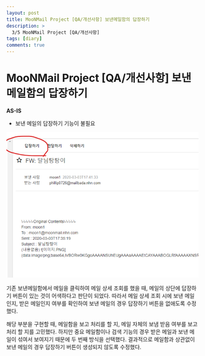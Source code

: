 ```yaml
---
layout: post
title: MooNMail Project [QA/개선사항] 보낸메일함의 답장하기
description: >
  3/5 MooNMail Project [QA/개선사항]
tags: [diary]
comments: true
---
```


# MooNMail Project [QA/개선사항] 보낸메일함의 답장하기



**AS-IS**

- 보낸 메일의 답장하기 기능이 불필요

![보낸메일 답장 오류](../assets/img/post/sendmail-reply-error.png)

기존 보낸메일함에서 메일을 클릭하여 메일 상세 조회를 했을 때, 메일의 상단에 답장하기 버튼이 있는 것이 어색하다고 판단이 되었다. 따라서 메일 상세 조회 시에 보낸 메일인지, 받은 메일인지 여부를 확인하여 보낸 메일의 경우 답장하기 버튼을 없애도록 수정했다. 

해당 부분을 구현할 때, 메일함을 보고 처리를 할 지, 메일 자체의 보냄 받음 여부를 보고 처리 할 지를 고민했다. 하지만 중요 메일함이나 검색 기능의 경우 받은 메일과 보낸 메일이 섞여서 보여지기 때문에 두 번째 방식을 선택했다. 결과적으로 메일함과 상관없이 보낸 메일의 경우 답장하기 버튼이 생성되지 않도록 수정했다. 